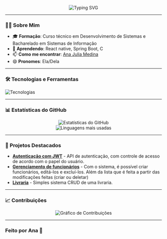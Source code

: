 <p align="center">
  <img src="https://readme-typing-svg.demolab.com?font=Fira+Code&size=30&duration=3000&pause=1000&color=F72585&center=true&vCenter=true&width=800&lines=Olá%2C+eu+sou+Ana!;Desenvolvedora+%7C+Entusiasta+de+Tecnologia;Seja+Bem-vindo(a)+ao+meu+perfil!" alt="Typing SVG" />
</p>

---

### 👩‍💻 Sobre Mim
- 🎓 **Formação**: Curso técnico em Desenvolvimento de Sistemas e Bacharelado em Sistemas de Informação
- 🌱 **Aprendendo**: React native, Spring Boot, C
- 📫 **Como me encontrar**: [Ana Julia Medina](https://www.linkedin.com/in/ana-julia-medina-97a9612b3/)
- 😄 **Pronomes**: Ela/Dela

---

### 🛠️ Tecnologias e Ferramentas

<p align="left">
  <img src="https://skillicons.dev/icons?i=java,spring,js,html,css,mysql,react,c,postman,git,github,vscode,eclipse,docker,kubernetes&theme=dark" alt="Tecnologias" />
</p>

---

### 📊 Estatísticas do GitHub

<p align="center">
  <img src="https://github-readme-stats.vercel.app/api?username=anacity&show_icons=true&theme=radical&hide_border=true&bg_color=0D1117&title_color=F72585&icon_color=F72585" alt="Estatísticas do GitHub" />
  <br>
  <img src="https://github-readme-stats.vercel.app/api/top-langs/?username=anacity&layout=compact&theme=radical&hide_border=true&bg_color=0D1117&title_color=F72585&icon_color=F72585" alt="Linguagens mais usadas" />
</p>

---

### 🌟 Projetos Destacados

- **[Autenticação com JWT](https://github.com/anacity/auth)** - API de autenticação, com controle de acesso de acordo com o papel do usuário.
- **[Gerenciamento de funcionários](https://github.com/anacity/gestaofuncionarios-CRUD)** - Com o sistema, é possível criar funcionários, editá-los e excluí-los. Além da lista que é feita a partir das modificações feitas (criar ou deletar)
- **[Livraria](https://github.com/anacity/Livraria-CRUD)** - Simples sistema CRUD de uma livraria.

---

### 📈 Contribuições

<p align="center">
  <img src="https://github-readme-activity-graph.vercel.app/graph?username=anacity&theme=react-dark&hide_border=true&bg_color=0D1117&title_color=F72585&color=F72585&line=F72585&point=FFFFFF" alt="Gráfico de Contribuições" />
</p>

---

### Feito por Ana 🚀
